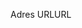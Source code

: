 <span data-ttu-id="bd146-101">Adres URL</span><span class="sxs-lookup"><span data-stu-id="bd146-101">URL</span></span>